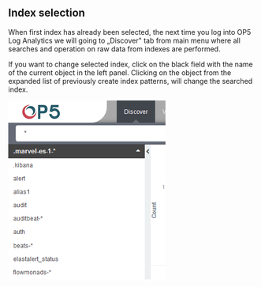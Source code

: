 Index selection
---------------

When first index has already been selected, the next time you log into
OP5 Log Analytics we will going to „Discover" tab from main menu where
all searches and operation on raw data from indexes are performed.

If you want to change selected index, click on the black field with
the name of the current object in the left panel. Clicking on the
object from the expanded list of previously create index patterns,
will change the searched index.

![](/./media/media/image6.png)
